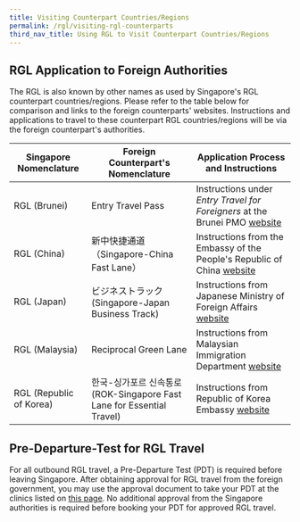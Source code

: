 ```yaml
---
title: Visiting Counterpart Countries/Regions
permalink: /rgl/visiting-rgl-counterparts
third_nav_title: Using RGL to Visit Counterpart Countries/Regions
---
```


## RGL Application to Foreign Authorities

The RGL is also known by other names as used by Singapore's RGL counterpart countries/regions. Please refer to the table below for comparison and links to the foreign counterparts' websites. Instructions and applications to travel to these counterpart RGL countries/regions will be via the foreign counterpart's authorities.

| Singapore Nomenclature |  Foreign Counterpart's Nomenclature  | Application Process and Instructions |
|------------------------|----------------------------|-------------------------------|
|RGL (Brunei)  |  Entry Travel Pass  | Instructions under *Entry Travel for Foreigners* at the Brunei PMO [website](http://www.pmo.gov.bn/travelportal/Home.aspx) |
|RGL (China)   | 新中快捷通道（Singapore-China Fast Lane）   |Instructions from the Embassy of the People's Republic of China [website](http://www.chinaembassay.org.sg/eng/Isfw/fhqz/)|
|RGL (Japan) |    ビジネストラック (Singapore-Japan Business Track)  |  Instructions from Japanese Ministry of Foreign Affairs [website](https://www.mofa.go.jp/ca/cp/page22e_000925.html) |
|RGL (Malaysia)   |   Reciprocal Green Lane   |   Instructions from Malaysian Immigration Department [website](https://www.imi.gov.my/portal2017/index.php/ms/sumber-dan-arkib/pengumuman/1833-malaysia-singapore-border-crossing-arrangement.html)         |
|RGL (Republic of Korea)  | 한국-싱가포르 신속통로 (ROK-Singapore Fast Lane for Essential Travel) |  Instructions from Republic of Korea Embassy [website](http://overseas.mofa.go.kr/sg-en/brd/m_2435/view.do?seq=761275)   |


## Pre-Departure-Test for RGL Travel

For all outbound RGL travel, a Pre-Departure Test (PDT) is required before leaving Singapore. After obtaining approval for RGL travel from the foreign government, you may use the approval document to take your PDT at the clinics listed on [this page](/pre-departure-test). No additional approval from the Singapore authorities is required before booking your PDT for approved RGL travel.
